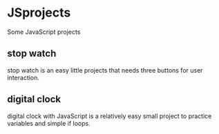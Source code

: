# JSprojects
Some JavaScript projects
## stop watch
stop watch is an easy little projects that needs three buttons for user interaction.
## digital clock
digital clock with JavaScript is a relatively easy small project to practice variables and simple if loops.